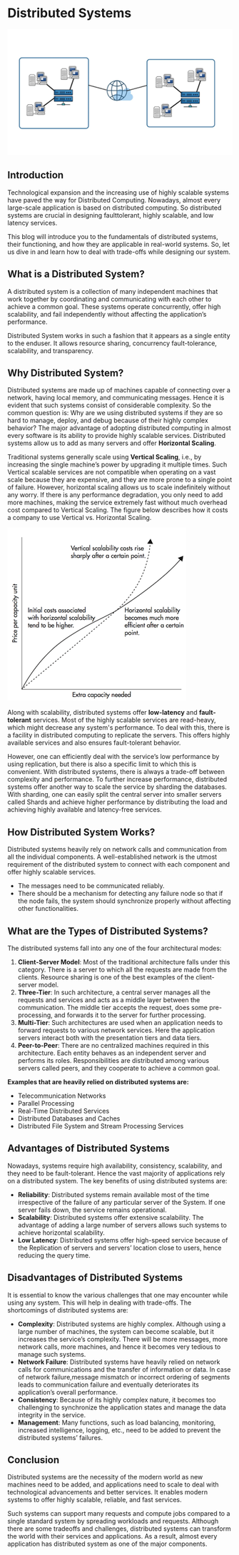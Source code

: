 # Distributed Systems

![](./assets/distributed-systems.jpg)

## Introduction

Technological expansion and the increasing use of highly scalable systems have paved the way for Distributed Computing. Nowadays, almost every large-scale application is based on distributed computing. So distributed systems are crucial in designing faulttolerant, highly scalable, and low latency services.

This blog will introduce you to the fundamentals of distributed systems, their functioning, and how they are applicable in real-world systems. So, let us dive in and learn how to deal with trade-offs while designing our system.

## What is a Distributed System?

A distributed system is a collection of many independent machines that work together by coordinating and communicating with each other to achieve a common goal. These systems operate concurrently, offer high scalability, and fail independently without affecting the application’s performance.

Distributed System works in such a fashion that it appears as a single entity to the enduser. It allows resource sharing, concurrency fault-tolerance, scalability, and transparency.

## Why Distributed System?

Distributed systems are made up of machines capable of connecting over a network, having local memory, and communicating messages. Hence it is evident that such systems consist of considerable complexity. So the common question is: Why are we using distributed systems if they are so hard to manage, deploy, and debug because of their highly complex behavior? The major advantage of adopting distributed computing in almost every software is its ability to provide highly scalable services. Distributed systems allow us to add as many servers and offer **Horizontal Scaling**.

Traditional systems generally scale using **Vertical Scaling**, i.e., by increasing the single machine’s power by upgrading it multiple times. Such Vertical scalable services are not compatible when operating on a vast scale because they are expensive, and they are more prone to a single point of failure. However, horizontal scaling allows us to scale indefinitely without any worry. If there is any performance degradation, you only need to add more machines, making the service extremely fast without much overhead cost compared to Vertical Scaling. The figure below describes how it costs a company to use Vertical vs. Horizontal Scaling.

![](./assets/graph.png)

Along with scalability, distributed systems offer **low-latency** and **fault-tolerant** services. Most of the highly scalable services are read-heavy, which might decrease any system's performance. To deal with this, there is a facility in distributed computing to replicate the servers. This offers highly available services and also ensures fault-tolerant behavior.

However, one can efficiently deal with the service’s low performance by using replication, but there is also a specific limit to which this is convenient. With distributed systems, there is always a trade-off between complexity and performance. To further increase performance, distributed systems offer another way to scale the service by sharding the databases. With sharding, one can easily split the central server into smaller servers called Shards and achieve higher performance by distributing the load and achieving highly available and latency-free services.

## How Distributed System Works?

Distributed systems heavily rely on network calls and communication from all the individual components. A well-established network is the utmost requirement of the distributed system to connect with each component and offer highly scalable services.
- The messages need to be communicated reliably.
- There should be a mechanism for detecting any failure node so that if the node fails, the system should synchronize properly without affecting other functionalities.

## What are the Types of Distributed Systems?

The distributed systems fall into any one of the four architectural modes:
1. **Client-Server Model**: Most of the traditional architecture falls under this category. There is a server to which all the requests are made from the clients. Resource sharing is one of the best examples of the client-server model.
2. **Three-Tier**: In such architecture, a central server manages all the requests and services and acts as a middle layer between the communication. The middle tier accepts the request, does some pre-processing, and forwards it to the server for further processing.
3. **Multi-Tier**: Such architectures are used when an application needs to forward requests to various network services. Here the application servers interact both with the presentation tiers and data tiers.
4. **Peer-to-Peer**: There are no centralized machines required in this architecture. Each entity behaves as an independent server and performs its roles. Responsibilities are distributed among various servers called peers, and they cooperate to achieve a common goal.

**Examples that are heavily relied on distributed systems are:**
* Telecommunication Networks
* Parallel Processing
* Real-Time Distributed Services
* Distributed Databases and Caches
* Distributed File System and Stream Processing Services

## Advantages of Distributed Systems

Nowadays, systems require high availability, consistency, scalability, and they need to be fault-tolerant. Hence the vast majority of applications rely on a distributed system. The key benefits of using distributed systems are:
- **Reliability**: Distributed systems remain available most of the time irrespective of the failure of any particular server of the System. If one server fails down, the service remains operational.
- **Scalability**: Distributed systems offer extensive scalability. The advantage of adding a large number of servers allows such systems to achieve horizontal scalability.
- **Low Latency**: Distributed systems offer high-speed service because of the Replication of servers and servers’ location close to users, hence reducing the query time.

## Disadvantages of Distributed Systems

It is essential to know the various challenges that one may encounter while using any system. This will help in dealing with trade-offs. The shortcomings of distributed systems are:
- **Complexity**: Distributed systems are highly complex. Although using a large number of machines, the system can become scalable, but it increases the service’s complexity. There will be more messages, more network calls, more machines, and hence it becomes very tedious to manage such systems.
- **Network Failure**: Distributed systems have heavily relied on network calls for communications and the transfer of information or data. In case of network failure,message mismatch or incorrect ordering of segments leads to communication failure and eventually deteriorates its application’s overall performance.
- **Consistency**: Because of its highly complex nature, it becomes too challenging to synchronize the application states and manage the data integrity in the service.
- **Management**: Many functions, such as load balancing, monitoring, increased intelligence, logging, etc., need to be added to prevent the distributed systems’ failures.

## Conclusion

Distributed systems are the necessity of the modern world as new machines need to be added, and applications need to scale to deal with technological advancements and better services. It enables modern systems to offer highly scalable, reliable, and fast services.

Such systems can support many requests and compute jobs compared to a single standard system by spreading workloads and requests. Although there are some tradeoffs and challenges, distributed systems can transform the world with their services and applications. As a result, almost every application has distributed system as one of the major components.
